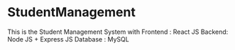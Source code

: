 # StudentManagement
This is the Student Management System with Frontend  :  React JS Backend: Node JS + Express JS  Database : MySQL 
